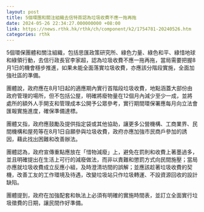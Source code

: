 ```yaml
---
layout: post
title: 5個環團和關注組織去信特首認為垃圾收費不應一拖再拖
date: 2024-05-26 22:34:27.000000000 +08:00
link: https://news.rthk.hk/rthk/ch/component/k2/1754781-20240526.htm
categories: rthk
---
```


5個環保團體和關注組織，包括思匯政策研究所、綠色力量、綠色和平、綠惜地球和綠領行動，去信行政長官李家超，認為垃圾收費不應一拖再拖，當局需要把握8月1日的機會穩步推進，如果未能全面落實垃圾收費，亦應該分階段實施，全面加強社區的準備。

團體說，政府應在8月1日起的適應期內實行首階段垃圾收費，地點涵蓋大部份由政府管理的場所，但不包括公屋，明確將廢物量在12個月內減少至少一成，並將處所的額外人手開支和管理成本公開予公眾參考，實行期間環保署應每月向立法會匯報實施進度，確保準備達標。 

團體又指，政府應鼓勵及提供指定袋或其他協助，讓更多公營機構、工商業界、民間機構和屋苑等在8月1日自願參與垃圾收費，政府亦應加強市民商戶參加的誘因，藉此找出困難和改善辦法。

團體認為，政府宣傳重點應放在「惜物減廢」上，避免在罰則和收費上著墨過多，並且明確提出在生活上可行的減廢做法，而非以責難和懲罰方式向民間施壓；當局亦應就垃圾收費成立反應小組，及時澄清坊間的誤解；並應該趁著垃圾收費的契機，改善工友的工作環境及待遇，改變垃圾站只作垃圾轉運、不設資源回收的設計缺陷。

團體提到，政府在加強配套和執法上必須有明確的實施時間表，並訂立全面實行垃圾徵費的日期，讓民間作好準備。
